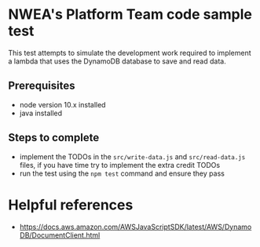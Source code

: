 # NWEA's Platform Team code sample test

This test attempts to simulate the development work required to implement a lambda that uses the DynamoDB database to
save and read data.  

## Prerequisites
- node version 10.x installed
- java installed

## Steps to complete
 - implement the TODOs in the ````src/write-data.js```` and ````src/read-data.js```` files, if you have time try to 
    implement the extra credit TODOs 
 - run the test using the ````npm test```` command and ensure they pass
    
# Helpful references
- https://docs.aws.amazon.com/AWSJavaScriptSDK/latest/AWS/DynamoDB/DocumentClient.html